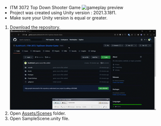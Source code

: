 * ITM 3072 Top Down Shooter Game
![gameplay preview](README/gameplay.gif)
* Project was created using Unity version : 2021.3.18f1. 
* Make sure your Unity version is equal or greater.
1. Download the repository.
![Download instructions](README/record_000001.gif)
1. Open [Assets/Scenes](Assets/Scenes) folder.
1. Open SampleScene.unity file. 
[](README/scenefolder.png)
